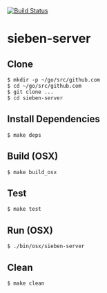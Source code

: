 [![Build Status](https://travis-ci.org/drewmalin/sieben-server.svg?branch=master)](https://travis-ci.org/drewmalin/sieben-server)

# sieben-server

## Clone
```
$ mkdir -p ~/go/src/github.com
$ cd ~/go/src/github.com
$ git clone ...
$ cd sieben-server
```

## Install Dependencies
```
$ make deps
```

## Build (OSX)
```
$ make build_osx
```

## Test
```
$ make test
```

## Run (OSX)
```
$ ./bin/osx/sieben-server
```

## Clean
```
$ make clean
```
